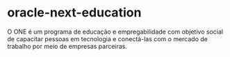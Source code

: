 # oracle-next-education
O ONE é um programa de educação e empregabilidade com objetivo social de capacitar pessoas em tecnologia e conectá-las com o mercado de trabalho por meio de empresas parceiras.
